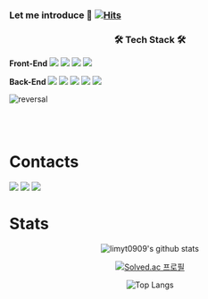 ### Let me introduce 👋 [![Hits](https://hits.seeyoufarm.com/api/count/incr/badge.svg?url=https%3A%2F%2Fgithub.com%2Flimyt0909%2Fhit-counter&count_bg=%2379C83D&title_bg=%23555555&icon=&icon_color=%23E7E7E7&title=hits&edge_flat=false)](https://hits.seeyoufarm.com)
 <!--
 ![header](https://capsule-render.vercel.app/api?type=wave&color=auto&height=300&section=header&text=Dragon_World&fontSize=50&animation=fadeIn)
-->


<h3 align="center"><b>🛠 Tech Stack 🛠</b></h3>

**Front-End**
<img src="https://img.shields.io/badge/React-61DAFB?style=flat-the-square&logo=React&logoColor=white">
<img src="https://img.shields.io/badge/JavaScript-F7DF1E?style=flat-the-square&logo=JavaScript&logoColor=white">
<img src="https://img.shields.io/badge/TypeScript-3178C6?style=flat-the-square&logo=TypeScript&logoColor=white">
<img src="https://img.shields.io/badge/Redux -764ABC?style=flat-the-square&logo=Redux&logoColor=white">

**Back-End**
<img src= "https://img.shields.io/badge/Sequelize-52B0E7?style=flat-square&logo=Sequelize&logoColor=white" />
<img src="https://img.shields.io/badge/Node.js-339933?style=flat-square&logo=Node.js&logoColor=white"/>
<img src="https://img.shields.io/badge/Amazon AWS-232F3E?style=flat-square&logo=Amazon%20AWS&logoColor=white"/>
<img src= "https://img.shields.io/badge/Docker-2496ED?style=flat-square&logo=Docker&logoColor=white" />
<img src="https://img.shields.io/badge/GraphQL-E10098?style=flat-the-square&logo=GraphQL&logoColor=white">





![reversal](https://capsule-render.vercel.app/api?type=slice&reversal=true&color=auto&text=Dragon&animation=fadeIn&fontAlign=70&fontAlignY=50&desc=Dev.&descSize=30)
<!--
**limyt0909/limyt0909** is a ✨ _special_ ✨ repository because its `README.md` (this file) appears on your GitHub profile.

Here are some ideas to get you started:

- 🔭 I’m currently working on ...
- 🌱 I’m currently learning ...
- 👯 I’m looking to collaborate on ...
- 🤔 I’m looking for help with ...
- 💬 Ask me about ...
- 📫 How to reach me: ...
- 😄 Pronouns: ...
- ⚡ Fun fact: ...
-->
  <br />     <br />  




# Contacts
<a href="https://github.com/limyt0909" target="_blank"><img src="https://img.shields.io/badge/Github-181717?style=flay&logo=git&logoColor=white"/></a>
<a href="https://www.instagram.com/dragon_tack/" target="_blank"><img src="https://img.shields.io/badge/Instagram-E4405F?style=flat&logo=instagram&logoColor=white"/></a>
<a href="https://velog.io/@limyt0909"><img src="https://img.shields.io/badge/velog-1DBF73?style=flat-square&logo=Vimeo&logoColor=white"/></a>



# Stats
 <div align=center> 
 
   ![limyt0909's github stats](https://github-readme-stats.vercel.app/api?username=limyt0909&show_icons=true&theme=tokyonight&count_private=true)

[![Solved.ac
프로필](http://mazassumnida.wtf/api/generate_badge?boj=limyt0909)](https://solved.ac/limyt0909)
 
 ![Top Langs](https://github-readme-stats.vercel.app/api/top-langs/?username=limyt0909&layout=compact)

 
</div>


  


